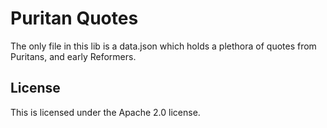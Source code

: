 # Puritan Quotes

The only file in this lib is a data.json which holds a plethora of quotes from Puritans, and early Reformers.

## License

This is licensed under the Apache 2.0 license.